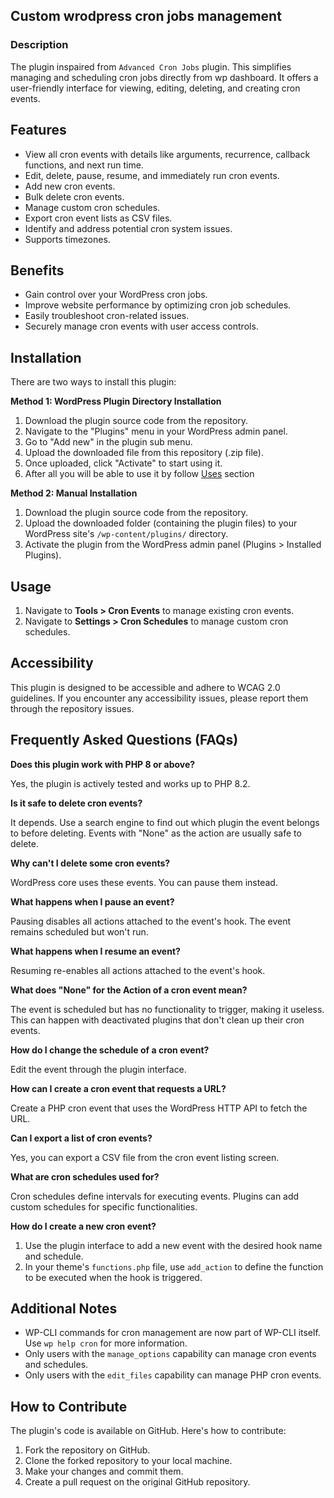 ## Custom wrodpress cron jobs management

### Description

The plugin inspaired from `Advanced Cron Jobs` plugin.
This simplifies managing and scheduling cron jobs directly from wp dashboard. 
It offers a user-friendly interface for viewing, editing, deleting, and creating cron events.

## Features

* View all cron events with details like arguments, recurrence, callback functions, and next run time.
* Edit, delete, pause, resume, and immediately run cron events.
* Add new cron events.
* Bulk delete cron events.
* Manage custom cron schedules.
* Export cron event lists as CSV files.
* Identify and address potential cron system issues.
* Supports timezones.

## Benefits

* Gain control over your WordPress cron jobs.
* Improve website performance by optimizing cron job schedules.
* Easily troubleshoot cron-related issues.
* Securely manage cron events with user access controls.

## Installation

There are two ways to install this plugin:

**Method 1: WordPress Plugin Directory Installation**

1. Download the plugin source code from the repository.
2. Navigate to the "Plugins" menu in your WordPress admin panel.
3. Go to "Add new" in the plugin sub menu.
4. Upload the downloaded file from this repository (.zip file).
5. Once uploaded, click "Activate" to start using it.
6. After all you will be able to use it by follow [Uses](#uses) section 

**Method 2: Manual Installation**

1. Download the plugin source code from the repository.
2. Upload the downloaded folder (containing the plugin files) to your WordPress site's `/wp-content/plugins/` directory.
3. Activate the  plugin from the WordPress admin panel (Plugins > Installed Plugins).


## Usage

1. Navigate to **Tools > Cron Events** to manage existing cron events.
2. Navigate to **Settings > Cron Schedules** to manage custom cron schedules.

## Accessibility

This plugin is designed to be accessible and adhere to WCAG 2.0 guidelines. 
If you encounter any accessibility issues, please report them through the repository issues.

## Frequently Asked Questions (FAQs)

**Does this plugin work with PHP 8 or above?**

Yes, the plugin is actively tested and works up to PHP 8.2.

**Is it safe to delete cron events?**

It depends. Use a search engine to find out which plugin the event belongs to before deleting. Events with "None" as the action are usually safe to delete.

**Why can't I delete some cron events?**

WordPress core uses these events. You can pause them instead.

**What happens when I pause an event?**

Pausing disables all actions attached to the event's hook. The event remains scheduled but won't run.

**What happens when I resume an event?**

Resuming re-enables all actions attached to the event's hook.

**What does "None" for the Action of a cron event mean?**

The event is scheduled but has no functionality to trigger, making it useless. This can happen with deactivated plugins that don't clean up their cron events.

**How do I change the schedule of a cron event?**

Edit the event through the plugin interface.

**How can I create a cron event that requests a URL?**

Create a PHP cron event that uses the WordPress HTTP API to fetch the URL.

**Can I export a list of cron events?**

Yes, you can export a CSV file from the cron event listing screen.

**What are cron schedules used for?**

Cron schedules define intervals for executing events. Plugins can add custom schedules for specific functionalities.

**How do I create a new cron event?**

1. Use the plugin interface to add a new event with the desired hook name and schedule.
2. In your theme's `functions.php` file, use `add_action` to define the function to be executed when the hook is triggered.

## Additional Notes

* WP-CLI commands for cron management are now part of WP-CLI itself. Use `wp help cron` for more information.
* Only users with the `manage_options` capability can manage cron events and schedules.
* Only users with the `edit_files` capability can manage PHP cron events.

## How to Contribute

The plugin's code is available on GitHub. Here's how to contribute:

1. Fork the repository on GitHub.
2. Clone the forked repository to your local machine.
3. Make your changes and commit them.
4. Create a pull request on the original GitHub repository.

